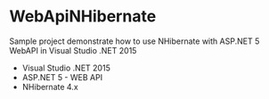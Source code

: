 # WebApiNHibernate
Sample project demonstrate how to use NHibernate with ASP.NET 5 WebAPI in Visual Studio .NET 2015

- Visual Studio .NET 2015
- ASP.NET 5 - WEB API
- NHibernate 4.x
